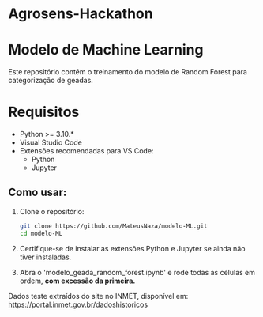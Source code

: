 # Agrosens-Hackathon

# Modelo de Machine Learning

Este repositório contém o treinamento do modelo de Random Forest para categorização de geadas.

# Requisitos

- Python >= 3.10.*
- Visual Studio Code
- Extensões recomendadas para VS Code:
    - Python 
    - Jupyter 

## Como usar:

1. Clone o repositório:
   ```bash
   git clone https://github.com/MateusNaza/modelo-ML.git
   cd modelo-ML
   ```

2. Certifique-se de instalar as extensões Python e Jupyter se ainda não tiver instaladas.

3. Abra o 'modelo_geada_random_forest.ipynb' e rode todas as células em ordem, **com excessão da primeira.**

Dados teste extraídos do site no INMET, disponível em: https://portal.inmet.gov.br/dadoshistoricos

